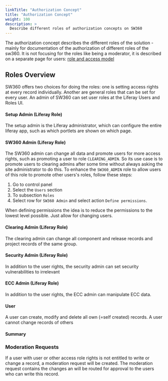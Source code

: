 ```yaml
---
linkTitle: "Authorization Concept"
title: "Authorization Concept"
weight: 100
description: >
  Describe different roles of authorization concepts on SW360
---
```


The authorization concept describes the different roles of the solution - mainly for documentation of the authorization of different roles of the sw360. It is not focusing for the roles like being a moderator, it is described on a separate page for users: [role and access model](https://github.com/eclipse/sw360/wiki/Dev-Role-Authorisation-Model)

## Roles Overview

SW360 offers two choices for doing the roles: one is setting access rights at every record individually. Another are general roles that can be set for every user. An admin of SW360 can set user roles at the Liferay Users and Roles UI.

#### Setup Admin (Liferay Role)

The setup admin is the Liferay administrator, which can configure the entire liferay app, such as which portlets are shown on which page.

#### SW360 Admin (Liferay Role)

The SW360 admin can change all data and promote users for more access rights, such as promoting a user to role `CLEARING_ADMIN`. So its use case is to promote users to clearing admins after some time without always asking the site administrator to do this. To enhance the `SW360_ADMIN` role to allow users of this role to promote other users's roles, follow these steps:

1. Go to control panel
2. Select the `Users` section
3. To subsection `Roles`
4. Select row for `SW360 Admin` and select action `Define permissions`.

When defining permissions the idea is to reduce the permissions to the lowest level possible. Just allow for changing users.

#### Clearing Admin (Liferay Role)

The clearing admin can change all component and release records and project records of the same group.

#### Security Admin (Liferay Role)

In addition to the user rights, the security admin can set security vulnerabilities to irrelevant

#### ECC Admin (Liferay Role)

In addition to the user rights, the ECC admin can manipulate ECC data.

#### User

A user can create, modify and delete all own (=self created) records. A user cannot change records of others

#### Summary

### Moderation Requests

If a user with user or other access role rights is not entitled to write or change a record, a moderation request will be created. The moderation request contains the changes an will be routed for approval to the users who can write this record.
